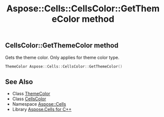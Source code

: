 ﻿---
title: Aspose::Cells::CellsColor::GetThemeColor method
linktitle: GetThemeColor
second_title: Aspose.Cells for C++ API Reference
description: 'Aspose::Cells::CellsColor::GetThemeColor method. Gets the theme color. Only applies for theme color type in C++.'
type: docs
weight: 900
url: /cpp/aspose.cells/cellscolor/getthemecolor/
---
## CellsColor::GetThemeColor method


Gets the theme color. Only applies for theme color type.

```cpp
ThemeColor Aspose::Cells::CellsColor::GetThemeColor()
```

## See Also

* Class [ThemeColor](../../themecolor/)
* Class [CellsColor](../)
* Namespace [Aspose::Cells](../../)
* Library [Aspose.Cells for C++](../../../)
